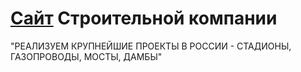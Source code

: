 # [Сайт](https://nataliaarsh.github.io/building/) Строительной компании
"РЕАЛИЗУЕМ КРУПНЕЙШИЕ
ПРОЕКТЫ В РОССИИ -
СТАДИОНЫ, ГАЗОПРОВОДЫ, МОСТЫ, ДАМБЫ"
